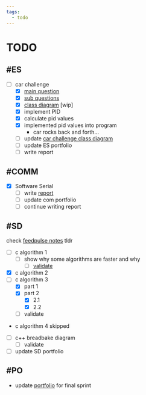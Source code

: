 ```yaml
---
tags:
  - todo
---
```


# TODO

## #ES

- [ ] car challenge
  - [x] [main question](<ES/notes.md#main question>)
  - [x] [sub questions](<ES/notes.md#sub questions>)
  - [x] [class diagram](<../ES/car challenge/class diagram.md>) [wip]
  - [x] implement PID
  - [x] calculate pid values
  - [x] implemented pid values into program
    - car rocks back and forth...
  - [ ] update [car challenge class diagram](<./../ES/car challenge/class diagram.md#class>)
  - [ ] update ES portfolio
  - [ ] write report

## #COMM

- [x] Software Serial
  - [ ] write [report](<./../notes/comm/uart report.md>)
  - [ ] update com portfolio
  - [ ] continue writing report

## #SD

check [feedpulse notes](<./feedpulse/2024-01-12-feedpulse-ronald.md>)
tldr

- [ ] c algorithm 1
  - [ ] show why some algorithms are faster and why
    - [ ] [validate](<./SD/bigONotes.md>)
- [x] c algorithm 2
- [ ] c algorithm 3
  - [x] part 1
  - [x] part 2
    - [x] 2.1
    - [x] 2.2
  - [ ] validate
- c algorithm 4 skipped
- [ ] c++ breadbake diagram
  - [ ] validate
- [ ] update SD portfolio

## #PO

- update [portfolio](<https://fhict.instructure.com/accounts/1/external_tools/23360?launch_type=global_navigation>) for final sprint
